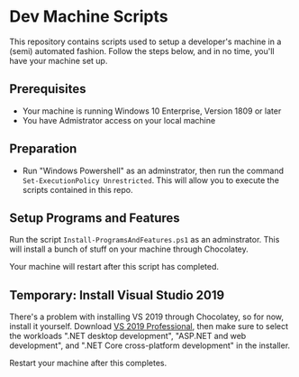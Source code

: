 # Dev Machine Scripts

This repository contains scripts used to setup a developer's machine in a (semi) automated fashion. Follow the steps below, and in no time, you'll have your machine set up.

## Prerequisites

- Your machine is running Windows 10 Enterprise, Version 1809 or later
- You have Admistrator access on your local machine

## Preparation

- Run "Windows Powershell" as an adminstrator, then run the command `Set-ExecutionPolicy Unrestricted`. This will allow you to execute the scripts contained in this repo.

## Setup Programs and Features

Run the script `Install-ProgramsAndFeatures.ps1` as an adminstrator. This will install a bunch of stuff on your machine through Chocolatey.

Your machine will restart after this script has completed.

## Temporary: Install Visual Studio 2019

There's a problem with installing VS 2019 through Chocolatey, so for now, install it yourself. Download [VS 2019 Professional](https://visualstudio.microsoft.com/vs/), then
make sure to select the workloads ".NET desktop development", "ASP.NET and web development", and ".NET Core cross-platform development" in the installer.

Restart your machine after this completes.